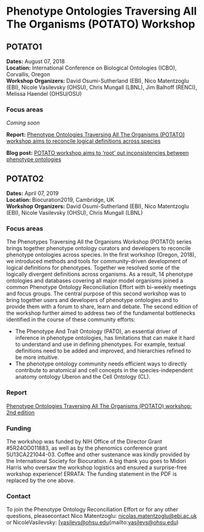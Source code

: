 # Phenotype Ontologies Traversing All The Organisms (POTATO) Workshop

## POTATO1
**Dates:** August 07, 2018   
**Location:** International Conference on Biological Ontologies (ICBO), Corvallis, Oregon  
**Workshop Organizers:** David Osumi-Sutherland (EBI), Nico Matentzoglu (EBI), Nicole Vasilevsky (OHSU), Chris Mungall (LBNL), Jim Balhoff (RENCI), Melissa Haendel (OHSU/OSU)   

### Focus areas
_Coming soon_

**Report:** [Phenotype Ontologies Traversing All The Organisms (POTATO) workshop aims to reconcile logical definitions across species](https://zenodo.org/record/2382757)  
 
**Blog post:** [POTATO workshop aims to ‘root’ out inconsistencies between phenotype ontologies](https://medium.com/@MonarchInit/potato-workshop-aims-to-root-out-inconsistencies-between-phenotype-ontologies-1baf37e2df30)

## POTATO2
**Dates:** April 07, 2019  
**Location:** Biocuration2019, Cambridge, UK    
**Workshop Organizers:** David Osumi-Sutherland (EBI), Nico Matentzoglu (EBI), Nicole Vasilevsky (OHSU), Chris Mungall (LBNL)  

### Focus areas
The Phenotypes Traversing All the Organisms Workshop (POTATO) series brings together phenotype ontology curators and developers to reconcile phenotype ontologies across species. In the first workshop (Oregon, 2018), we introduced methods and tools for community-driven development of logical definitions for phenotypes. Together we resolved some of the logically divergent definitions across organisms. As a result, 14 phenotype ontologies and databases covering all major model organisms joined a common Phenotype Ontology Reconciliation Effort with bi-weekly meetings and focus groups. The central purpose of this second workshop was to bring together users and developers of phenotype ontologies and to provide them with a forum to share, learn and debate. The second edition of the workshop further aimed to address two of the fundamental bottlenecks identified in the course of these community efforts:
- The Phenotype And Trait Ontology (PATO), an essential driver of inference in phenotype ontologies, has limitations that can make it hard to understand and use in defining phenotypes. For example, textual definitions need to be added and improved, and hierarchies refined to be more intuitive. 
- The phenotype ontology community needs efficient ways to directly contribute to anatomical and cell concepts in the species-independent anatomy ontology Uberon and the Cell Ontology (CL).

### Report
[Phenotype Ontologies Traversing All The Organisms (POTATO) workshop: 2nd edition](https://zenodo.org/record/3352149#.Xa4u5JNKgl4) 

### Funding
The workshop was funded by NIH Office of the Director Grant #5R24OD011883, as well as by the phenomics conference grant 5U13CA221044-03. Coffee and other sustenance was kindly provided by the International Society for Biocuration. A big thank you goes to Midori Harris who oversaw the workshop logistics and ensured a surprise-free workshop experience! ERRATA: The funding statement in the PDF is replaced by the one above.

### Contact
To join the Phenotype Ontology Reconciliation Effort or for any other questions, pleasecontact Nico Matentzoglu: [nicolas.matentzoglu@ebi.ac.uk](mailto:nicolas.matentzoglu@ebi.ac.uk) or NicoleVasilevsky: [vasilevs@ohsu.edu{mailto:vasilevs@ohsu.edu)
